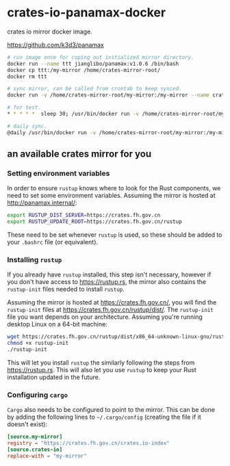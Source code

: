 # crates-io-panamax-docker

crates io mirror docker image.

<https://github.com/k3d3/panamax>

```bash
# run image once for coping out initialized mirror directory.
docker run --name ttt jianglibo/panamax:v1.0.6 /bin/bash
docker cp ttt:/my-mirror /home/crates-mirror-root/
docker rm ttt

# sync mirror, can be called from crontab to keep synced.
docker run -v /home/crates-mirror-root/my-mirror:/my-mirror --name crates-mirror --rm jianglibo/panamax:v1.0.6
```

```bash
# for test.
* * * * *  sleep 30; /usr/bin/docker run -v /home/crates-mirror-root/my-mirror:/my-mirror --name crates-mirror --rm jianglibo/panamax:v1.0.6 echo hello >> /home/mirror-sync.log 2>&1

# daily sync.
@daily /usr/bin/docker run -v /home/crates-mirror-root/my-mirror:/my-mirror --name crates-mirror --rm jianglibo/panamax:v1.0.6 >> /home/mirror-sync.log 2>&1

```

## an available crates mirror for you

### Setting environment variables

In order to ensure `rustup` knows where to look for the Rust components, we need to set some environment variables. Assuming the mirror is hosted at <http://panamax.internal/>:

```bash
export RUSTUP_DIST_SERVER=https://crates.fh.gov.cn
export RUSTUP_UPDATE_ROOT=https://crates.fh.gov.cn/rustup
```

These need to be set whenever `rustup` is used, so these should be added to your `.bashrc` file (or equivalent).

### Installing `rustup`

If you already have `rustup` installed, this step isn't necessary, however if you don't have access to <https://rustup.rs>, the mirror also contains the `rustup-init` files needed to install `rustup`.

Assuming the mirror is hosted at <https://crates.fh.gov.cn/>, you will find the `rustup-init` files at <https://crates.fh.gov.cn/rustup/dist/>. The `rustup-init` file you want depends on your architecture. Assuming you're running desktop Linux on a 64-bit machine:

```bash
wget https://crates.fh.gov.cn/rustup/dist/x86_64-unknown-linux-gnu/rustup-init
chmod +x rustup-init
./rustup-init
```

This will let you install `rustup` the similarly following the steps from <https://rustup.rs>. This will also let you use `rustup` to keep your Rust installation updated in the future.

### Configuring `cargo`

`Cargo` also needs to be configured to point to the mirror. This can be done by adding the following lines to `~/.cargo/config` (creating the file if it doesn't exist):

```toml
[source.my-mirror]
registry = "https://crates.fh.gov.cn/crates.io-index"
[source.crates-io]
replace-with = "my-mirror"
```
